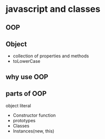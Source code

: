 # javascript and classes

## OOP

## Object
- collection of properties and methods
- toLowerCase

## why use OOP

## parts of OOP
object literal

- Constructor function
- prototypes
- Classes
- Instances(new, this)
